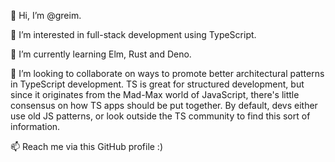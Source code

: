 👋 Hi, I’m @greim.

👀 I’m interested in full-stack development using TypeScript.

🌱 I’m currently learning Elm, Rust and Deno.

💞️ I’m looking to collaborate on ways to promote better architectural patterns in TypeScript development. TS is great for structured development, but since it originates from the Mad-Max world of JavaScript, there's little consensus on how TS apps should be put together. By default, devs either use old JS patterns, or look outside the TS community to find this sort of information.

📫 Reach me via this GitHub profile :)

<!---
greim/greim is a ✨ special ✨ repository because its `README.md` (this file) appears on your GitHub profile.
You can click the Preview link to take a look at your changes.
--->
